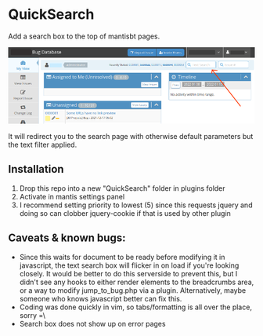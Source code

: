 # QuickSearch
Add a search box to the top of mantisbt pages.

![](screenshot.png)

It will redirect you to the search page with otherwise default parameters but the text filter applied.


## Installation

1) Drop this repo into a new "QuickSearch" folder in plugins folder
2) Activate in mantis settings panel
3) I recommend setting priority to lowest (5) since this requests jquery and doing so can clobber jquery-cookie if that is used by other plugin

## Caveats & known bugs:

- Since this waits for document to be ready before modifying it in javascript, the text search box will flicker in on load if you're looking closely.  It would be better to do this serverside to prevent this, but I didn't see any hooks to either render elements to the breadcrumbs area, or a way to modify jump_to_bug.php via a plugin.  Alternatively, maybe someone who knows javascript better can fix this.
- Coding was done quickly in vim, so tabs/formatting is all over the place, sorry =\
- Search box does not show up on error pages

